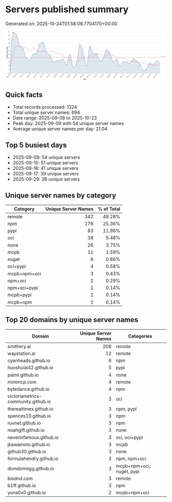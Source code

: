 # Servers published summary

Generated on: 2025-10-24T01:58:08.7704170+00:00

![Unique servers per day](servers-per-day.svg)

## Quick facts
- Total records processed: 1324
- Total unique server names: 694
- Date range: 2025-09-08 to 2025-10-23
- Peak day: 2025-09-09 with 54 unique server names
- Average unique server names per day: 21.04

## Top 5 busiest days
- 2025-09-09: 54 unique servers
- 2025-09-10: 51 unique servers
- 2025-09-18: 41 unique servers
- 2025-09-17: 39 unique servers
- 2025-09-29: 38 unique servers

## Unique server names by category

| Category | Unique Server Names | % of Total |
|----------|---------------------:|-----------:|
| remote | 342 | 49.28% |
| npm | 176 | 25.36% |
| pypi | 83 | 11.96% |
| oci | 38 | 5.48% |
| none | 26 | 3.75% |
| mcpb | 11 | 1.59% |
| nuget | 6 | 0.86% |
| oci+pypi | 4 | 0.58% |
| mcpb+npm+oci | 3 | 0.43% |
| npm+oci | 2 | 0.29% |
| npm+oci+pypi | 1 | 0.14% |
| mcpb+pypi | 1 | 0.14% |
| mcpb+npm | 1 | 0.14% |

## Top 20 domains by unique server names

| Domain | Unique Server Names | Categories |
|--------|---------------------:|------------|
| smithery.ai | 208 | remote |
| waystation.ai | 12 | remote |
| cyanheads.github.io | 6 | npm |
| huoshuiai42.github.io | 5 | pypi |
| paiml.github.io | 4 | none |
| mintmcp.com | 4 | remote |
| bytedance.github.io | 4 | npm |
| victoriametrics-community.github.io | 3 | oci |
| therealtimex.github.io | 3 | npm, pypi |
| spences10.github.io | 3 | npm |
| ruvnet.github.io | 3 | npm |
| noahgift.github.io | 3 | none |
| neverinfamous.github.io | 3 | oci, oci+pypi |
| jkawamoto.github.io | 3 | mcpb |
| github30.github.io | 3 | none |
| formulahendry.github.io | 3 | npm, npm+oci |
| domdomegg.github.io | 3 | mcpb+npm+oci, nuget, pypi |
| biodnd.com | 3 | remote |
| b1ff.github.io | 3 | npm |
| yuna0x0.github.io | 2 | mcpb+npm+oci |
